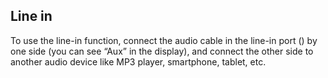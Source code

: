 ## Line in

To use the line-in function, connect the audio cable in the line-in port () by one side (you can see “Aux” in the display), and connect the other side to another audio device like MP3 player, smartphone, tablet, etc.
